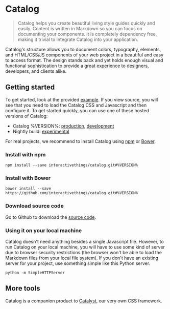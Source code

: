 # Catalog

> Catalog helps you create beautiful living style guides quickly and easily. Content is written in Markdown so you can focus on documenting your components. It is completely dependency free, making it trivial to integrate Catalog into your application.

Catalog's structure allows you to document colors, typography, elements, and HTML/CSS/JS components of your web project in a beautiful and easy to access format. The design stands back and yet holds enough visual and functional sophistication to provide a great experience to designers, developers, and clients alike.

## Getting started

To get started, look at the provided [example](#/example). If you view source, you will see that you need to load the Catalog CSS and Javascript and then configure it. To get started quickly, you can use one of these hosted versions of Catalog:

* Catalog %VERSION%: [production](http://interactivethings.github.io/catalog/%VERSION%/catalog.min.js), [development](http://interactivethings.github.io/catalog/%VERSION%/catalog.js)
* Nightly build: [experimental](http://interactivethings.github.io/catalog/catalog.js)

For real projects, we recommend to install Catalog using [npm](https://www.npmjs.org/) or [Bower](http://bower.io/).

### Install with npm

```specimen-code
npm install --save interactivethings/catalog.git#%VERSION%
```

### Install with Bower

```specimen-code
bower install --save https://github.com/interactivethings/catalog.git#%VERSION%
```

### Download source code

Go to Github to download the [source code](https://github.com/interactivethings/catalog/).

### Using it on your local machine

Catalog doesn't need anything besides a single Javascript file. However, to run Catalog on your local machine, you will have to use some kind of server due to browser security restrictions (the browser won't be able to load the Markdown files from your local file system). If you don't have an existing server for your project, use something simple like this Python server.

```specimen-code
python -m SimpleHTTPServer
```

## More tools

Catalog is a companion product to [Catalyst](http://interactivethings.github.io/catalyst/), our very own CSS framework.

